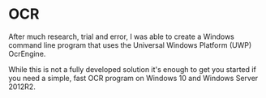 # OCR

After much research, trial and error, I was able to create a Windows 
command line program that uses the Universal Windows Platform (UWP) OcrEngine.

While this is not a fully developed solution it's enough to get you started if 
you need a simple, fast OCR program on Windows 10 and Windows Server 2012R2.
